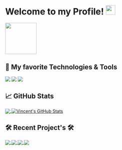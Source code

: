 # Welcome to my Profile! <img src="https://raw.githubusercontent.com/MartinHeinz/MartinHeinz/master/wave.gif" width="30px">
<img src="https://www.gravatar.com/avatar/e26919eb212ea8d2e5eed0717a8c3bbf?s=200&r=pg&d=mm" width="100px">

## 🔧 My favorite Technologies & Tools
![](https://img.shields.io/badge/OS-Windows-informational?style=flat&logo=linux&logoColor=white&color=2bbc8a)
![](https://img.shields.io/badge/Code-JavaScript-informational?style=flat&logo=javascript&logoColor=white&color=2bbc8a)
![](https://img.shields.io/badge/Shell-Bash-informational?style=flat&logo=gnu-bash&logoColor=white&color=2bbc8a)


## &#x1f4c8; GitHub Stats

<a href="https://github.com/cenzo-cmd/cenzo-cmd">
  <img align="center" src="https://github-readme-stats.vercel.app/api/top-langs/?username=cenzo-cmd&hide=java,html&title_color=ffffff&text_color=c9cacc&icon_color=2bbc8a&bg_color=1d1f21" />
</a>
<a href="https://https://github.com/cenzo-cmd/cenzo-cmd">
  <img align="center" src="https://github-readme-stats.vercel.app/api?username=cenzo-cmd&show_icons=true&line_height=27&count_private=true&title_color=ffffff&text_color=c9cacc&icon_color=2bbc8a&bg_color=1d1f21" alt="Vincent's GitHub Stats" />
</a>

## 🛠 Recent Project's 🛠

<a href="https://github.com/Cenzo-cmd/A-Blogs-Life">
  <img align="center" src="https://github-readme-stats.vercel.app/api/pin/?username=cenzo-cmd&repo=A-Blogs-Life&title_color=ffffff&text_color=c9cacc&icon_color=2bbc8a&bg_color=1d1f21">
</a>

<a href="https://github.com/Cenzo-cmd/Eat-Dat-Burger">
  <img align="center" src="https://github-readme-stats.vercel.app/api/pin/?username=cenzo-cmd&repo=Eat-Dat-Burger&title_color=ffffff&text_color=c9cacc&icon_color=2bbc8a&bg_color=1d1f21">
</a>

<a href="https://github.com/Cenzo-cmd/Responsive-Portfolio">
  <img align="center" src="https://github-readme-stats.vercel.app/api/pin/?username=cenzo-cmd&repo=Responsive-Portfolio&title_color=ffffff&text_color=c9cacc&icon_color=2bbc8a&bg_color=1d1f21">
</a>

<a href="https://github.com/Cenzo-cmd/Weather_Forecast_Dashboard">
  <img align="center" src="https://github-readme-stats.vercel.app/api/pin/?username=cenzo-cmd&repo=Weather_Forecast_Dashboard&title_color=ffffff&text_color=c9cacc&icon_color=2bbc8a&bg_color=1d1f21">
</a>

